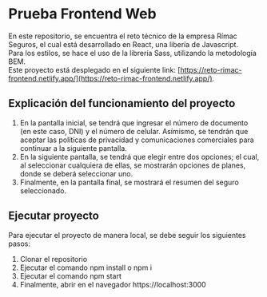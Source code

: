 # Prueba Frontend Web

En este repositorio, se encuentra el reto técnico de la empresa Rímac Seguros, el cual está desarrollado en React, una libería de Javascript.\
Para los estilos, se hace el uso de la librería Sass, utilizando la metodología BEM.\
Este proyecto está desplegado en el siguiente link: [https://reto-rimac-frontend.netlify.app/](https://reto-rimac-frontend.netlify.app/).

## Explicación del funcionamiento del proyecto

1. En la pantalla inicial, se tendrá que ingresar el número de documento (en este caso, DNI) y el número de celular. Asímismo, se tendrán que aceptar las políticas de privacidad y comunicaciones comerciales para continuar a la siguiente pantalla.
2. En la siguiente pantalla, se tendrá que elegir entre dos opciones; el cual, al seleccionar cualquiera de ellas, se mostrarán opciones de planes, donde se deberá seleccionar uno.
3. Finalmente, en la pantalla final, se mostrará el resumen del seguro seleccionado.


## Ejecutar proyecto

Para ejecutar el proyecto de manera local, se debe seguir los siguientes pasos:

1. Clonar el repositorio
2. Ejecutar el comando npm install o npm i
3. Ejecutar el comando npm start
4. Finalmente, abrir en el navegador https://localhost:3000

